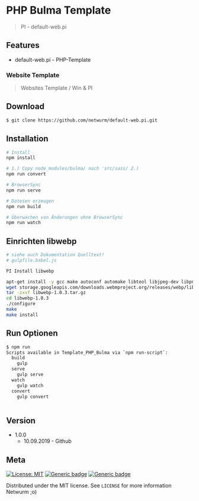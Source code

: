 # PHP Bulma Template
> PI - default-web.pi


## Features

- default-web.pi - PHP-Template



### Website Template 
> Websites Template / Win & PI 


## Download    

``` bash
$ git clone https://github.com/netwurm/default-web.pi.git

```

## Installation

``` bash
# Install 
npm install

# 1.) Copy node_modules/bulma/ nach 'src/sass/ 2.)
npm run convert

# BrowserSync 
npm run serve

# Dateien erzeugen 
npm run build

# Überwachen von Änderungen ohne BrowserSync
npm run watch

```

## Einrichten libwebp

``` bash
# siehe auch Dokumentation Quelltext! 
# gulpfile.babel.js

PI Install libwebp

apt-get install -y gcc make autoconf automake libtool libjpeg-dev libpng-dev
wget storage.googleapis.com/downloads.webmproject.org/releases/webp/libwebp-1.0.3.tar.gz
tar -zxvf libwebp-1.0.3.tar.gz
cd libwebp-1.0.3
./configure
make
make install

```

## Run Optionen 

``` bash
$ npm run
Scripts available in Template_PHP_Bulma via `npm run-script`:
  build
    gulp
  serve
    gulp serve
  watch
    gulp watch
  convert
    gulp convert
	
```
## Version
 
* 1.0.0
    * 10.09.2019 - Github 

## Meta
[![License: MIT](https://img.shields.io/badge/License-MIT-yellow.svg)](https://opensource.org/licenses/MIT)
[![Generic badge](https://img.shields.io/badge/BULMA-PHP-GREEN.svg)](https://github.com/netwurm/Bulma-PHP-Template)
[![Generic badge](https://img.shields.io/badge/GitHub-Repository-GREEN.svg)](https://github.com/netwurm/Bulma-PHP-Template)

 

Distributed under the MIT license. See ``LICENSE`` for more information Netwurm ;o) 
